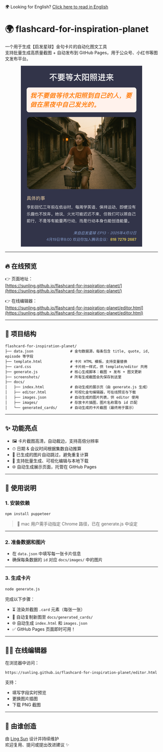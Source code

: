 🌍 Looking for English? [Click here to read in English](./README.en.md)

# 🌍 flashcard-for-inspiration-planet

一个用于生成【启发星球】金句卡片的自动化图文工具  
支持批量生成高质量截图 + 自动发布到 GitHub Pages，用于公众号、小红书等图文发布平台。

<p align="center" alt="demo">
  <img src="screenshots/demo.png" alt="金句卡片示例" width="400"/>
</p>


---

## 🔥 在线预览

👉 页面地址：  
[https://sunling.github.io/flashcard-for-inspiration-planet/](https://sunling.github.io/flashcard-for-inspiration-planet/)

👉 在线编辑器：  
[https://sunling.github.io/flashcard-for-inspiration-planet/editor.html](https://sunling.github.io/flashcard-for-inspiration-planet/editor.html)

---

## 📁 项目结构

```
flashcard-for-inspiration-planet/
├── data.json                 # 金句数据源，每条包含 title, quote, id, episode 等字段
├── template.html             # 卡片 HTML 模板，支持变量替换
├── card.css                  # 卡片统一样式，供 template/editor 共用
├── generate.js               # 核心生成脚本：截图 + 发布 + 图文更新
├── screenshots/              # 所有生成截图会先保存到这里
├── docs/
│   ├── index.html            # 自动生成的展示页（由 generate.js 生成）
│   ├── editor.html           # 可视化金句编辑器，可在线预览与下载
│   ├── images.json           # 自动生成的图片列表，供 editor 使用
│   ├── images/               # 存放卡片插图，图片名称需与 id 匹配
│   └── generated_cards/      # 自动生成的卡片截图（最终用于展示）
```

---

## ✨ 功能亮点

- 🖼 卡片截图高清，自动裁边，支持高倍分辨率
- ⏱ 日期 & 会议时间根据集数自动推算
- 🔁 已生成的图片自动跳过，避免重复计算
- 🧠 支持批量生成、可视化编辑与本地下载
- 🌐 自动生成展示页面，托管在 GitHub Pages

---

## 🚀 使用说明

### 1. 安装依赖

```bash
npm install puppeteer
```

> 🧠 mac 用户需手动指定 Chrome 路径，已在 generate.js 中设定

---

### 2. 准备数据和图片

- 在 `data.json` 中填写每一张卡片信息
- 确保每条数据的 `id` 对应 `docs/images/` 中的图片

---

### 3. 生成卡片

```bash
node generate.js
```

完成以下步骤：
- ⏳ 渲染并截图 `.card` 元素（每张一张）
- 📁 自动复制新图至 `docs/generated_cards/`
- 🌐 自动生成 `index.html` 和 `images.json`
- ✅ GitHub Pages 页面即时可用！

---

## 🧑‍💻 在线编辑器

在浏览器中访问：

```
https://sunling.github.io/flashcard-for-inspiration-planet/editor.html
```

支持：
- 填写字段实时预览
- 更换图片插图
- 下载 PNG 截图

---

## 🧡 由谁创造

由 [Ling Sun](https://sunling.github.io) 设计并持续维护  
欢迎复用、提问或提出改进建议 ✨
